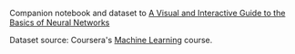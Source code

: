 Companion notebook and dataset to [A Visual and Interactive Guide to the Basics of Neural Networks](https://jalammar.github.io/visual-interactive-guide-basics-neural-networks/)

Dataset source: Coursera's [Machine Learning](https://www.coursera.org/learn/machine-learning) course.
